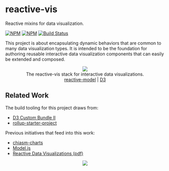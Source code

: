 # reactive-vis

Reactive mixins for data visualization.

[![NPM](https://nodei.co/npm/reactive-vis.png)](https://npmjs.org/package/reactive-vis)
[![NPM](https://nodei.co/npm-dl/reactive-vis.png?months=3)](https://npmjs.org/package/reactive-vis)
[![Build Status](https://travis-ci.org/datavis-tech/reactive-vis.svg?branch=master)](https://travis-ci.org/datavis-tech/reactive-vis)

This project is about encapsulating dynamic behaviors that are common to many data visualization types. It is intended to be the foundation for authoring reusable interactive data visualization components that can easily be extended and composed.

<p align="center">
  <img src="https://cloud.githubusercontent.com/assets/68416/15649745/73d5e1a8-2691-11e6-9a02-6a7cdb4b3b49.png">
  <br>
  The reactive-vis stack for interactive data visualizations.
  <br>
  <a href="https://github.com/datavis-tech/reactive-model">reactive-model</a> |
  <a href="https://github.com/d3/d3">D3</a>
</p>

## Related Work

The build tooling for this project draws from:

 * [D3 Custom Bundle II](http://bl.ocks.org/mbostock/97557a39b4bfc8229786c8bccb54074d)
 * [rollup-starter-project](https://github.com/rollup/rollup-starter-project)

Previous initiatives that feed into this work:

 * [chiasm-charts](https://github.com/chiasm-project/chiasm-charts)
 * [Model.js](https://github.com/curran/model)
 * [Reactive Data Visualizations (pdf)](https://github.com/curran/portfolio/raw/gh-pages/2015/reactiveVisualizationsPaper.pdf)
 
<p align="center">
  <a href="https://datavis.tech/">
    <img src="https://cloud.githubusercontent.com/assets/68416/15298394/a7a0a66a-1bbc-11e6-9636-367bed9165fc.png">
  </a>
</p>
